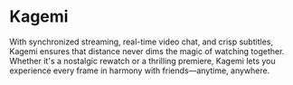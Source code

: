 # Kagemi
With synchronized streaming, real-time video chat, and crisp subtitles, Kagemi ensures that distance never dims the magic of watching together. Whether it's a nostalgic rewatch or a thrilling premiere, Kagemi lets you experience every frame in harmony with friends—anytime, anywhere.
